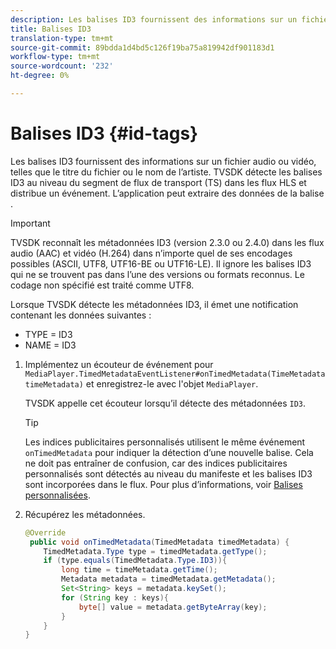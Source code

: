 ```yaml
---
description: Les balises ID3 fournissent des informations sur un fichier audio ou vidéo, telles que le titre du fichier ou le nom de l’artiste. TVSDK détecte les balises ID3 au niveau du segment de flux de transport (TS) dans les flux HLS et distribue un événement. L’application peut extraire des données de la balise .
title: Balises ID3
translation-type: tm+mt
source-git-commit: 89bdda1d4bd5c126f19ba75a819942df901183d1
workflow-type: tm+mt
source-wordcount: '232'
ht-degree: 0%

---
```



# Balises ID3 {#id-tags}

Les balises ID3 fournissent des informations sur un fichier audio ou vidéo, telles que le titre du fichier ou le nom de l’artiste. TVSDK détecte les balises ID3 au niveau du segment de flux de transport (TS) dans les flux HLS et distribue un événement. L’application peut extraire des données de la balise .

>[!IMPORTANT]
>
>TVSDK reconnaît les métadonnées ID3 (version 2.3.0 ou 2.4.0) dans les flux audio (AAC) et vidéo (H.264) dans n’importe quel de ses encodages possibles (ASCII, UTF8, UTF16-BE ou UTF16-LE). Il ignore les balises ID3 qui ne se trouvent pas dans l’une des versions ou formats reconnus. Le codage non spécifié est traité comme UTF8.

Lorsque TVSDK détecte les métadonnées ID3, il émet une notification contenant les données suivantes :

* TYPE = ID3
* NAME = ID3

1. Implémentez un écouteur de événement pour `MediaPlayer.TimedMetadataEventListener#onTimedMetadata(TimeMetadata timeMetadata)` et enregistrez-le avec l&#39;objet `MediaPlayer`.

   TVSDK appelle cet écouteur lorsqu’il détecte des métadonnées `ID3`.

   >[!TIP]
   >
   >Les indices publicitaires personnalisés utilisent le même événement `onTimedMetadata` pour indiquer la détection d’une nouvelle balise. Cela ne doit pas entraîner de confusion, car des indices publicitaires personnalisés sont détectés au niveau du manifeste et les balises ID3 sont incorporées dans le flux. Pour plus d’informations, voir [Balises personnalisées](../../tvsdk-2.7-for-android/ad-insertion/custom-tags-configure/c-psdk-android-2.7-custom-tags-configure.md).


1. Récupérez les métadonnées.

   ```java
   @Override 
    public void onTimedMetadata(TimedMetadata timedMetadata) { 
       TimedMetadata.Type type = timedMetadata.getType(); 
       if (type.equals(TimedMetadata.Type.ID3)){ 
           long time = timeMetadata.getTime(); 
           Metadata metadata = timedMetadata.getMetadata(); 
           Set<String> keys = metadata.keySet(); 
           for (String key : keys){ 
               byte[] value = metadata.getByteArray(key); 
           } 
       } 
   }
   ```

